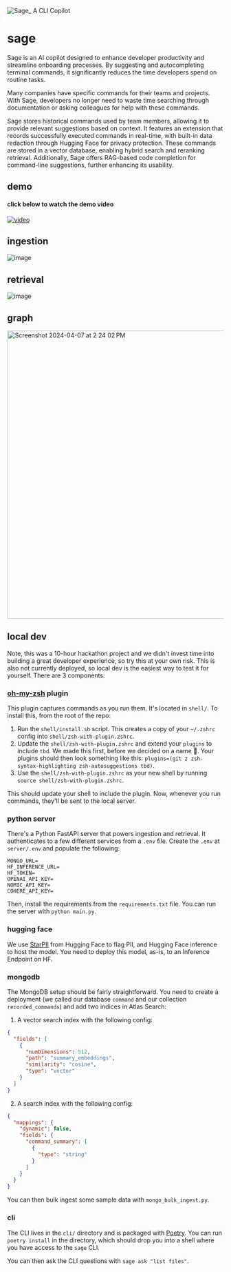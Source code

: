 ![Sage_ A CLI Copilot](https://github.com/jlaneve/sage/assets/5252587/23be78fa-a6d8-4190-9d35-9b1206d17beb)

# sage

Sage is an AI copilot designed to enhance developer productivity and streamline onboarding processes. By suggesting and autocompleting terminal commands, it significantly reduces the time developers spend on routine tasks.

Many companies have specific commands for their teams and projects. With Sage, developers no longer need to waste time searching through documentation or asking colleagues for help with these commands.

Sage stores historical commands used by team members, allowing it to provide relevant suggestions based on context. It features an extension that records successfully executed commands in real-time, with built-in data redaction through Hugging Face for privacy protection. These commands are stored in a vector database, enabling hybrid search and reranking retrieval. Additionally, Sage offers RAG-based code completion for command-line suggestions, further enhancing its usability.

## demo

#### click below to watch the demo video
[![video](https://i.imgur.com/wiPWFZK.png)](https://github.com/jlaneve/sage/assets/5252587/0169f467-9be6-48d8-8e0a-71ff6b68d086)

## ingestion

![image](https://github.com/jlaneve/sage/assets/5252587/cd775df4-a072-4dca-a0ce-e7e4258196a5)

## retrieval

![image](https://github.com/jlaneve/sage/assets/5252587/4936f882-ce3b-468b-94cc-9c9eeb7cfe10)

## graph

<img width="668" alt="Screenshot 2024-04-07 at 2 24 02 PM" src="https://github.com/jlaneve/sage/assets/5252587/744cf49a-d598-49ec-a7bb-05a46b224ef3">

## local dev

Note, this was a 10-hour hackathon project and we didn't invest time into building a great developer experience, so try this at your own risk. This is also not currently deployed, so local dev is the easiest way to test it for yourself. There are 3 components:

### [oh-my-zsh](https://ohmyz.sh) plugin

This plugin captures commands as you run them. It's located in `shell/`. To install this, from the root of the repo:

1. Run the `shell/install.sh` script. This creates a copy of your `~/.zshrc` config into `shell/zsh-with-plugin.zshrc`.
2. Update the `shell/zsh-with-plugin.zshrc` and extend your `plugins` to include `tbd`. We made this first, before we decided on a name 🙂. Your plugins should then look something like this: `plugins=(git z zsh-syntax-highlighting zsh-autosuggestions tbd)`.
3. Use the `shell/zsh-with-plugin.zshrc` as your new shell by running `source shell/zsh-with-plugin.zshrc`.

This should update your shell to include the plugin. Now, whenever you run commands, they'll be sent to the local server.

### python server

There's a Python FastAPI server that powers ingestion and retrieval. It authenticates to a few different services from a `.env` file. Create the `.env` at `server/.env` and populate the following:

```
MONGO_URL=
HF_INFERENCE_URL=
HF_TOKEN=
OPENAI_API_KEY=
NOMIC_API_KEY=
COHERE_API_KEY=
```

Then, install the requirements from the `requirements.txt` file. You can run the server with `python main.py`.

### hugging face

We use [StarPII](https://huggingface.co/bigcode/starpii) from Hugging Face to flag PII, and Hugging Face inference to host the model. You need to deploy this model, as-is, to an Inference Endpoint on HF.

### mongodb

The MongoDB setup should be fairly straightforward. You need to create a deployment (we called our database `command` and our collection `recorded_commands`) and add two indices in Atlas Search:

1. A vector search index with the following config:

```json
{
  "fields": [
    {
      "numDimensions": 512,
      "path": "summary_embeddings",
      "similarity": "cosine",
      "type": "vector"
    }
  ]
}
```

2. A search index with the following config:

```json
{
  "mappings": {
    "dynamic": false,
    "fields": {
      "command_summary": [
        {
          "type": "string"
        }
      ]
    }
  }
}
```

You can then bulk ingest some sample data with `mongo_bulk_ingest.py`.

### cli

The CLI lives in the `cli/` directory and is packaged with [Poetry](https://python-poetry.org). You can run `poetry install` in the directory, which should drop you into a shell where you have access to the `sage` CLI.

You can then ask the CLI questions with `sage ask "list files"`.
